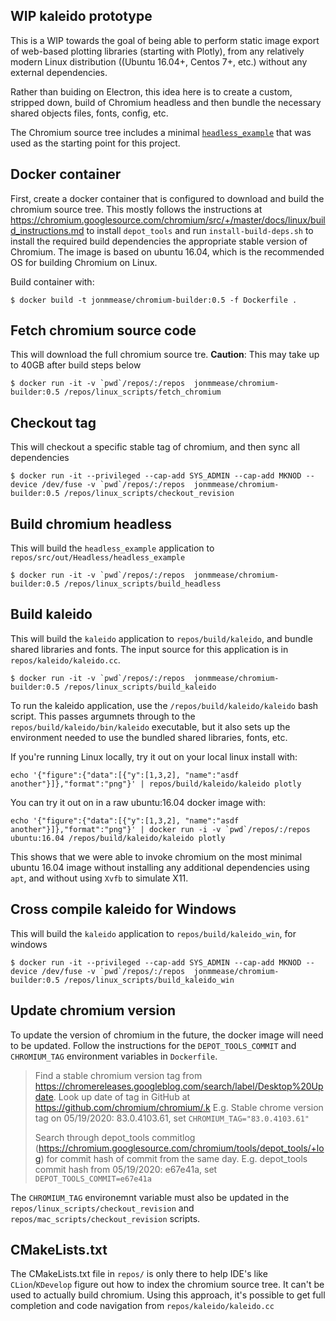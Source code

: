 ## WIP kaleido prototype
This is a WIP towards the goal of being able to perform static image export of web-based plotting libraries (starting with Plotly), from any relatively modern Linux distribution ((Ubuntu 16.04+, Centos 7+, etc.) without any external dependencies.

Rather than buiding on Electron, this idea here is to create a custom, stripped down, build of Chromium headless and then
bundle the necessary shared objects files, fonts, config, etc.

The Chromium source tree includes a minimal [`headless_example`](https://chromium.googlesource.com/chromium/src/+/lkgr/headless/README.md#usage-as-a-c_library) that was used as the starting point for this project.

## Docker container
First, create a docker container that is configured to download and build the chromium source tree.  This mostly follows the instructions at https://chromium.googlesource.com/chromium/src/+/master/docs/linux/build_instructions.md to install `depot_tools` and run `install-build-deps.sh` to install the required build dependencies the appropriate stable version of Chromium. The image is based on ubuntu 16.04, which is the recommended OS for building Chromium on Linux.

Build container with:

```
$ docker build -t jonmmease/chromium-builder:0.5 -f Dockerfile .
```


## Fetch chromium source code
This will download the full chromium source tre. **Caution**: This may take up to 40GB after build steps below
```
$ docker run -it -v `pwd`/repos/:/repos  jonmmease/chromium-builder:0.5 /repos/linux_scripts/fetch_chromium
```

## Checkout tag
This will checkout a specific stable tag of chromium, and then sync all dependencies
```
$ docker run -it --privileged --cap-add SYS_ADMIN --cap-add MKNOD --device /dev/fuse -v `pwd`/repos/:/repos  jonmmease/chromium-builder:0.5 /repos/linux_scripts/checkout_revision
```

## Build chromium headless
This will build the `headless_example` application to `repos/src/out/Headless/headless_example`
```
$ docker run -it -v `pwd`/repos/:/repos  jonmmease/chromium-builder:0.5 /repos/linux_scripts/build_headless
```

## Build kaleido
This will build the `kaleido` application to `repos/build/kaleido`, and bundle shared libraries and fonts. The input source for this application is in `repos/kaleido/kaleido.cc`.

```
$ docker run -it -v `pwd`/repos/:/repos  jonmmease/chromium-builder:0.5 /repos/linux_scripts/build_kaleido
```

To run the kaleido application, use the `/repos/build/kaleido/kaleido` bash script. This passes argumnets through to the `repos/build/kaleido/bin/kaleido` executable, but it also sets up the environment needed to use the bundled shared libraries, fonts, etc.

If you're running Linux locally, try it out on your local linux install with:

```
echo '{"figure":{"data":[{"y":[1,3,2], "name":"asdf another"}]},"format":"png"}' | repos/build/kaleido/kaleido plotly
```

You can try it out on in a raw ubuntu:16.04 docker image with:

```
echo '{"figure":{"data":[{"y":[1,3,2], "name":"asdf another"}]},"format":"png"}' | docker run -i -v `pwd`/repos/:/repos ubuntu:16.04 /repos/build/kaleido/kaleido plotly
```

This shows that we were able to invoke chromium on the most minimal ubuntu 16.04 image without installing any additional dependencies using `apt`, and without using `Xvfb` to simulate X11.

## Cross compile kaleido for Windows
This will build the `kaleido` application to `repos/build/kaleido_win`, for windows

```
$ docker run -it --privileged --cap-add SYS_ADMIN --cap-add MKNOD --device /dev/fuse -v `pwd`/repos/:/repos  jonmmease/chromium-builder:0.5 /repos/linux_scripts/build_kaleido_win
```


## Update chromium version
To update the version of chromium in the future, the docker image will need to be updated. Follow the instructions for the `DEPOT_TOOLS_COMMIT` and `CHROMIUM_TAG` environment variables in `Dockerfile`.

> Find a stable chromium version tag from https://chromereleases.googleblog.com/search/label/Desktop%20Update. Look up date of tag in GitHub at https://github.com/chromium/chromium/.k
E.g. Stable chrome version tag on 05/19/2020: 83.0.4103.61, set `CHROMIUM_TAG="83.0.4103.61"`
>
> Search through depot_tools commitlog (https://chromium.googlesource.com/chromium/tools/depot_tools/+log) for commit hash of commit from the same day.
E.g. depot_tools commit hash from 05/19/2020: e67e41a, set `DEPOT_TOOLS_COMMIT=e67e41a`

The `CHROMIUM_TAG` environemnt variable must also be updated in the `repos/linux_scripts/checkout_revision` and `repos/mac_scripts/checkout_revision` scripts.

## CMakeLists.txt
The CMakeLists.txt file in `repos/` is only there to help IDE's like `CLion`/`KDevelop` figure out how to index the chromium source tree. It can't be used to actually build chromium. Using this approach, it's possible to get full completion and code navigation from `repos/kaleido/kaleido.cc`
